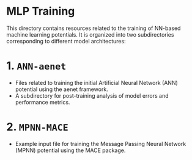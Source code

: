 # MLP Training

This directory contains resources related to the training of NN-based machine learning potentials. It is organized into two subdirectories corresponding to different model architectures:

# 1. `ANN-aenet`

- Files related to training the initial Artificial Neural Network (ANN) potential using the aenet framework.
- A subdirectory for post-training analysis of model errors and performance metrics.

# 2. `MPNN-MACE`

- Example input file for training the Message Passing Neural Network (MPNN) potential using the MACE package.

